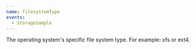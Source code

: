 ```yaml
---
name: filesystemType
events:
  - StorageSample
---
```


The operating system's specific file system type. For example: xfs or ext4.